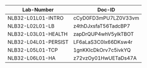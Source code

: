Lab-Number           |Doc-ID
---------------------|--------------------
NLB32-L01L01-INTRO   |cCyD0FD3mPU7LZ0V33vm
NLB32-L02L01-LB      |z4thDJxsfaT56TadcBP7
NLB32-L03L01-HEALTH  |zapDrQUP4whV5ylkTBOT
NLB32-L04L01-PERSIST |LF6aLaS3C0lx66DKsw4r
NLB32-L05L01-TCP     |1gnKKIcDkOrv7c5ivkYQ
NLB32-L06L01-HA      |z72vzOy01HwUETaDs47A
